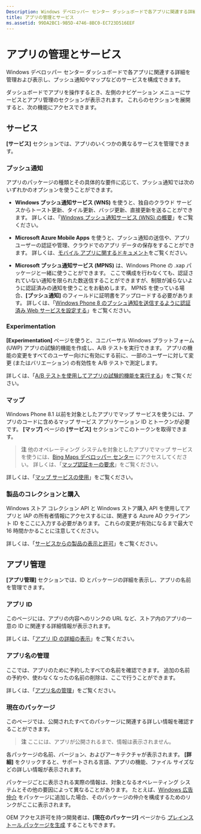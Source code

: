 ```yaml
---
Description: Windows デベロッパー センター ダッシュボードで各アプリに関連する詳細を管理および表示し、プッシュ通知やマップなどのサービスを構成できます。
title: アプリの管理とサービス
ms.assetid: 99DA2BC1-9B5D-4746-8BC0-EC723D516EEF
---
```


# アプリの管理とサービス

Windows デベロッパー センター ダッシュボードで各アプリに関連する詳細を管理および表示し、プッシュ通知やマップなどのサービスを構成できます。

ダッシュボードでアプリを操作するとき、左側のナビゲーション メニューにサービスとアプリ管理のセクションが表示されます。 これらのセクションを展開すると、次の機能にアクセスできます。

## サービス

**[サービス]** セクションでは、アプリのいくつかの異なるサービスを管理できます。

### プッシュ通知

アプリのパッケージの種類とその具体的な要件に応じて、プッシュ通知では次のいずれかのオプションを使うことができます。

-   **Windows プッシュ通知サービス (WNS)** を使うと、独自のクラウド サービスからトースト更新、タイル更新、バッジ更新、直接更新を送ることができます。 詳しくは、「[Windows プッシュ通知サービス (WNS) の概要](https://msdn.microsoft.com/library/windows/apps/mt187203)」をご覧ください。

-   **Microsoft Azure Mobile Apps** を使うと、プッシュ通知の送信や、アプリ ユーザーの認証や管理、クラウドでのアプリ データの保存をすることができます。 詳しくは、[モバイル アプリに関するドキュメント](http://go.microsoft.com/fwlink/p/?LinkId=221116)をご覧ください。

-   **Microsoft プッシュ通知サービス (MPNS)** は、Windows Phone の .xap パッケージと一緒に使うことができます。 ここで構成を行わなくても、認証されていない通知を限られた数送信することができますが、制限が減らないように認証済みの通知を使うことをお勧めします。 MPNS を使っている場合、**[プッシュ通知]** のフィールドに証明書をアップロードする必要があります。 詳しくは、「[Windows Phone 8 のプッシュ通知を送信するように認証済み Web サービスを設定する](http://go.microsoft.com/fwlink/p/?LinkId=528736)」をご覧ください。

### Experimentation

**[Experimentation]** ページを使うと、ユニバーサル Windows プラットフォーム (UWP) アプリの試験的機能を作成し、A/B テストを実行できます。 アプリの機能の変更をすべてのユーザー向けに有効にする前に、一部のユーザーに対して変更 (またはバリエーション) の有効性を A/B テストで測定します。

詳しくは、「[A/B テストを使用してアプリの試験的機能を実行する](../monetize/run-app-experiments-with-a-b-testing.md)」をご覧ください。

### マップ

Windows Phone 8.1 以前を対象としたアプリでマップ サービスを使うには、アプリのコードに含めるマップ サービス アプリケーション ID とトークンが必要です。 **[マップ]** ページの **[サービス]** セクションでこのトークンを取得できます。

> **注**  他のオペレーティング システムを対象としたアプリでマップ サービスを使うには、[Bing Maps デベロッパー センター](http://go.microsoft.com/fwlink/p/?LinkId=614880) にアクセスしてください。 詳しくは、「[マップ認証キーの要求](https://msdn.microsoft.com/library/windows/apps/mt219694)」をご覧ください。

詳しくは、「[マップ サービスの使用](use-map-services.md)」をご覧ください。

### 製品のコレクションと購入

Windows ストア コレクション API と Windows ストア購入 API を使用してアプリと IAP の所有者情報にアクセスするには、関連する Azure AD クライアント ID をここに入力する必要があります。 これらの変更が有効になるまで最大で 16 時間かかることに注意してください。

詳しくは、「[サービスからの製品の表示と許可](https://msdn.microsoft.com/library/windows/apps/mt609002)」をご覧ください。

## アプリ管理

**[アプリ管理]** セクションでは、ID とパッケージの詳細を表示し、アプリの名前を管理できます。

### アプリ ID

このページには、アプリの内容へのリンクの URL など、ストア内のアプリの一意の ID に関連する詳細情報が表示されます。

詳しくは、「[アプリ ID の詳細の表示](view-app-identity-details.md)」をご覧ください。

### アプリ名の管理

ここでは、アプリのために予約したすべての名前を確認できます。 追加の名前の予約や、使わなくなったの名前の削除は、ここで行うことができます。

詳しくは、「[アプリ名の管理](manage-app-names.md)」をご覧ください。

### 現在のパッケージ

このページでは、公開されたすべてのパッケージに関連する詳しい情報を確認することができます。

> **注**  ここには、アプリが公開されるまで、情報は表示されません。

各パッケージの名前、バージョン、およびアーキテクチャが表示されます。 **[詳細]** をクリックすると、サポートされる言語、アプリの機能、ファイル サイズなどの詳しい情報が表示されます。

パッケージごとに表示される実際の情報は、対象となるオペレーティング システムとその他の要因によって異なることがあります。 たとえば、[Windows 広告仲介](https://msdn.microsoft.com/library/windows/apps/mt219691) をパッケージに追加した場合、そのパッケージの仲介を構成するためのリンクがここに表示されます。

OEM アクセス許可を持つ開発者は、**[現在のパッケージ]** ページから [プレインストール パッケージを生成](generate-preinstall-packages-for-oems.md) することもできます。

 

 


<!--HONumber=Mar16_HO5-->


